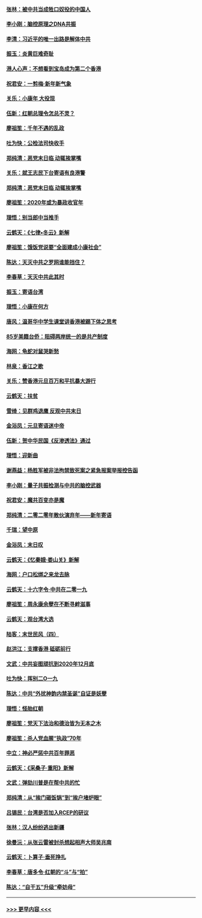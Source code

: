 #### [张林：被中共当成牲口奴役的中国人](../pages/nsc993/n11782397.md?t=01102144) 
#### [李小刚：脑控原理之DNA共振](../pages/nsc993/n11780962.md?t=01102144) 
#### [李清：习近平的唯一出路是解体中共](../pages/nsc993/n11780866.md?t=01102144) 
#### [振玉：炎黄巨难奇耻](../pages/nsc993/n11779632.md?t=01102144) 
#### [港人心声：不想看到宝岛成为第二个香港](../pages/nsc993/n11778817.md?t=01102144) 
#### [祝君安：一剪梅‧新年新气象](../pages/nsc993/n11776340.md?t=01102144) 
#### [关乐：小康年 大役现](../pages/nsc993/n11774213.md?t=01102144) 
#### [伍新：红朝总理令怎总不灵？](../pages/nsc993/n11770813.md?t=01102144) 
#### [廖祖笙：千年不遇的乱政](../pages/nsc993/n11770373.md?t=01102144) 
#### [吐为快：公检法司快收手](../pages/nsc993/n11770359.md?t=01102144) 
#### [郑纯清：恶党末日临 动辄挨掌嘴](../pages/nsc993/n11769912.md?t=01102144) 
#### [关乐：就王志民下台寄语有良港警](../pages/nsc993/n11769903.md?t=01102144) 
#### [郑纯清：恶党末日临 动辄挨掌嘴](../pages/nsc993/n11769356.md?t=01102144) 
#### [廖祖笙：2020年或为暴政收官年](../pages/nsc993/n11768216.md?t=01102144) 
#### [理悟：别当郎中当推手](../pages/nsc993/n11768243.md?t=01102144) 
#### [云鹤天：《七律▪冬云》新解](../pages/nsc993/n11768204.md?t=01102144) 
#### [廖祖笙：饿饭党说要“全面建成小康社会”](../pages/nsc993/n11767482.md?t=01102144) 
#### [陈达：天灭中共之罗网谁能挡住？](../pages/nsc993/n11767465.md?t=01102144) 
#### [李春草：天灭中共此其时](../pages/nsc993/n11767452.md?t=01102144) 
#### [振玉：寄语台湾](../pages/nsc993/n11767432.md?t=01102144) 
#### [理悟：小康在何方](../pages/nsc993/n11767394.md?t=01102144) 
#### [唐风：温哥华中学生课堂讲香港被踢下体之思考](../pages/nsc993/n11766848.md?t=01102144) 
#### [85岁美籍台侨：阻碍两岸统一的是共产制度](../pages/nsc993/n11765043.md?t=01102144) 
#### [海网：龟蛇对鼠哭新愁](../pages/nsc993/n11764895.md?t=01102144) 
#### [林泉：香江之歌](../pages/nsc993/n11764415.md?t=01102144) 
#### [关乐：赞香港元旦百万和平抗暴大游行](../pages/nsc993/n11764382.md?t=01102144) 
#### [云鹤天：扶贫](../pages/nsc993/n11764245.md?t=01102144) 
#### [雪绮：见群鸡退鹰  反观中共末日](../pages/nsc993/n11762112.md?t=01102144) 
#### [金浴凤：元旦寄语迷中帝](../pages/nsc993/n11761788.md?t=01102144) 
#### [伍新：贺中华民国《反渗透法》通过](../pages/nsc993/n11761994.md?t=01102144) 
#### [理悟：迎新曲](../pages/nsc993/n11761152.md?t=01102144) 
#### [谢燕益：杨胜军被非法拘禁致死案之紧急报案举报控告函](../pages/nsc993/n11756134.md?t=01102144) 
#### [李小刚：量子共振检测与中共的脑控武器](../pages/nsc993/n11754518.md?t=01102144) 
#### [祝君安：魔共百变亦是魔](../pages/nsc993/n11754469.md?t=01102144) 
#### [郑纯清：二零二零年散伙演弃年——新年寄语](../pages/nsc993/n11754195.md?t=01102144) 
#### [千瑞：望中原](../pages/nsc993/n11754159.md?t=01102144) 
#### [金浴凤：末日叹](../pages/nsc993/n11752359.md?t=01102144) 
#### [云鹤天：《忆秦娥‧娄山关》新解](../pages/nsc993/n11752348.md?t=01102144) 
#### [海网：户口松绑之来龙去脉](../pages/nsc993/n11752328.md?t=01102144) 
#### [云鹤天：十六字令‧中共在二零一九](../pages/nsc993/n11752305.md?t=01102144) 
#### [廖祖笙：周永康余孽在不断寻衅滋事](../pages/nsc993/n11751013.md?t=01102144) 
#### [云鹤天：观台湾大选](../pages/nsc993/n11751007.md?t=01102144) 
#### [陆客：末世民风（四）](../pages/nsc993/n11749203.md?t=01102144) 
#### [赵洪江：支撑香港 砥砺前行](../pages/nsc993/n11748482.md?t=01102144) 
#### [文武：中共妄图顽抗到2020年12月底](../pages/nsc993/n11748446.md?t=01102144) 
#### [吐为快：挥别二O一九](../pages/nsc993/n11748411.md?t=01102144) 
#### [陈达：中共“外扰神韵内禁圣诞”自证是妖孽](../pages/nsc993/n11748226.md?t=01102144) 
#### [理悟：怪胎红朝](../pages/nsc993/n11748206.md?t=01102144) 
#### [廖祖笙：党天下法治和德治皆为无本之木](../pages/nsc993/n11748135.md?t=01102144) 
#### [廖祖笙：杀人党血腥“执政”70年](../pages/nsc993/n11745144.md?t=01102144) 
#### [中立：神必严惩中共百年罪恶](../pages/nsc993/n11744970.md?t=01102144) 
#### [云鹤天：《采桑子‧重阳》新解](../pages/nsc993/n11744948.md?t=01102144) 
#### [文武：弹劾川普是在帮中共的忙](../pages/nsc993/n11744758.md?t=01102144) 
#### [郑纯清：从“挨门砸饭锅”到“挨户堵炉眼”](../pages/nsc993/n11744745.md?t=01102144) 
#### [吕锡民：台湾是否加入RCEP的研议](../pages/nsc993/n11744701.md?t=01102144) 
#### [张林：汉人纷纷逃出新疆](../pages/nsc993/n11743530.md?t=01102144) 
#### [徐曼沅：从张云雷被封杀想起相声大师吴兆南](../pages/nsc993/n11741816.md?t=01102144) 
#### [云鹤天：卜算子‧垂死挣扎](../pages/nsc993/n11739956.md?t=01102144) 
#### [李春草：唐多令‧红朝的“斗”与“拍”](../pages/nsc993/n11739830.md?t=01102144) 
#### [陈达：“自干五”升级“牵妨母”](../pages/nsc993/n11739724.md?t=01102144) 

----
#### [ >>> 更早内容 <<< ](../indexes/nsc993-earlier.md)
